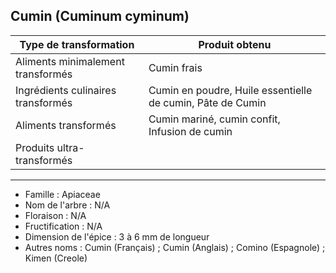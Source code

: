 ## Cumin (Cuminum cyminum)

| **Type de transformation**         | **Produit obtenu**                                         |
| ---------------------------------- | ---------------------------------------------------------- |
| Aliments minimalement transformés  | Cumin frais                                                |
| Ingrédients culinaires transformés | Cumin en poudre, Huile essentielle de cumin, Pâte de Cumin |
| Aliments transformés               | Cumin mariné, cumin confit, Infusion de cumin              |
| Produits ultra-transformés         |                                                            |

---

- Famille : Apiaceae
- Nom de l'arbre : N/A
- Floraison : N/A
- Fructification : N/A
- Dimension de l'épice : 3 à 6 mm de longueur
- Autres noms : Cumin (Français) ; Cumin (Anglais) ; Comino (Espagnole) ; Kimen (Creole)
